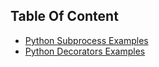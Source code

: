 
## Table Of Content

- [Python Subprocess Examples](subprocess.py)
- [Python Decorators Examples](python_decorators.py)
